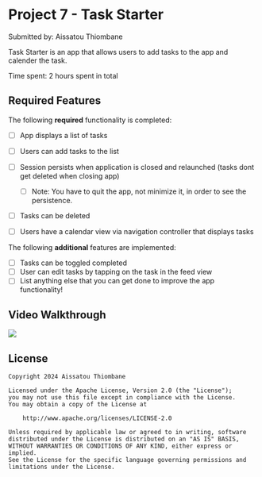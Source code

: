 # Project 7 - Task Starter

Submitted by: Aissatou Thiombane

Task Starter is an app that allows users to add tasks to the app and calender the task.

Time spent: 2 hours spent in total

## Required Features

The following **required** functionality is completed:

- [ ] App displays a list of tasks
- [ ] Users can add tasks to the list
- [ ] Session persists when application is closed and relaunched (tasks dont get deleted when closing app) 
  - [ ] Note: You have to quit the app, not minimize it, in order to see the persistence.
- [ ] Tasks can be deleted
- [ ] Users have a calendar view via navigation controller that displays tasks	


The following **additional** features are implemented:

- [ ] Tasks can be toggled completed
- [ ] User can edit tasks by tapping on the task in the feed view
- [ ] List anything else that you can get done to improve the app functionality!

## Video Walkthrough

<div>
    <a href="https://www.loom.com/share/a823343ee0cd4dc39b716600af615b21">
    </a>
    <a href="https://www.loom.com/share/a823343ee0cd4dc39b716600af615b21">
      <img style="max-width:300px;" src="https://cdn.loom.com/sessions/thumbnails/a823343ee0cd4dc39b716600af615b21-with-play.gif">
    </a>
  </div>

## License

    Copyright 2024 Aissatou Thiombane

    Licensed under the Apache License, Version 2.0 (the "License");
    you may not use this file except in compliance with the License.
    You may obtain a copy of the License at

        http://www.apache.org/licenses/LICENSE-2.0

    Unless required by applicable law or agreed to in writing, software
    distributed under the License is distributed on an "AS IS" BASIS,
    WITHOUT WARRANTIES OR CONDITIONS OF ANY KIND, either express or implied.
    See the License for the specific language governing permissions and
    limitations under the License.
